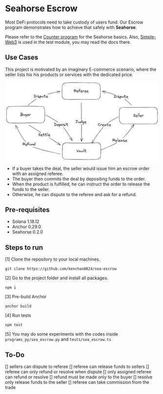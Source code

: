 # Seahorse Escrow

Most DeFi protocols need to take custody of users fund. Our Escrow program demonstrates how to achieve that safely with **Seahorse**.

Please refer to the [Counter program](https://github.com/kenchan0824/sea-counter) for the Seahorse basics. Also, [Simple-Web3](https://github.com/kenchan0824/simple-web3) is used in the test module, you may read the docs there.

## Use Cases
This project is motivated by an imaginary E-commerce scenario, where the seller lists his his products or services with the dedicated price. 

![escrow](./escrow.png)

- If a buyer takes the deal, the seller would issue him an escrow order with an assigned referee. 
- The buyer then commits the deal by depositing funds to the order. 
- When the product is fulfilled, he can instruct the order to release the funds to the seller. 
- Otherwise, he can dispute to the referee and ask for a refund. 


## Pre-requisites
- Solana 1.18.12
- Anchor 0.29.0
- Seahorse 0.2.0

## Steps to run
[1] Clone the repository to your local machines.
```
git clone https://github.com/kenchan0824/sea-escrow
```

[2] Go to the project folder and install all packages.
```
npm i
```

[3] Pre-build Anchor
```
anchor build
```

[4] Run tests
```
npm test
```

[5] You may do some experiments with the codes inside `programs_py/sea_escrow.py` and `tests/sea_escrow.ts`

## To-Do

[] sellers can dispute to referee
[] referee can release funds to sellers
[] referee can only refund or resolve when dispute
[] only assigned referee can refund or resolve
[] refund must be made only to the buyer
[] resolve only release funds to the seller
[] referee can take commission from the trade
